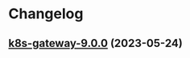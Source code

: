 # Changelog



## [k8s-gateway-9.0.0](https://github.com/truecharts/charts/compare/k8s-gateway-8.0.10...k8s-gateway-9.0.0) (2023-05-24)


